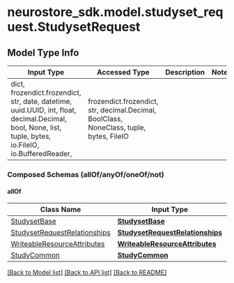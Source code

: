 # neurostore_sdk.model.studyset_request.StudysetRequest

## Model Type Info
Input Type | Accessed Type | Description | Notes
------------ | ------------- | ------------- | -------------
dict, frozendict.frozendict, str, date, datetime, uuid.UUID, int, float, decimal.Decimal, bool, None, list, tuple, bytes, io.FileIO, io.BufferedReader,  | frozendict.frozendict, str, decimal.Decimal, BoolClass, NoneClass, tuple, bytes, FileIO |  | 

### Composed Schemas (allOf/anyOf/oneOf/not)
#### allOf
Class Name | Input Type | Accessed Type | Description | Notes
------------- | ------------- | ------------- | ------------- | -------------
[StudysetBase](StudysetBase.md) | [**StudysetBase**](StudysetBase.md) | [**StudysetBase**](StudysetBase.md) |  | 
[StudysetRequestRelationships](StudysetRequestRelationships.md) | [**StudysetRequestRelationships**](StudysetRequestRelationships.md) | [**StudysetRequestRelationships**](StudysetRequestRelationships.md) |  | 
[WriteableResourceAttributes](WriteableResourceAttributes.md) | [**WriteableResourceAttributes**](WriteableResourceAttributes.md) | [**WriteableResourceAttributes**](WriteableResourceAttributes.md) |  | 
[StudyCommon](StudyCommon.md) | [**StudyCommon**](StudyCommon.md) | [**StudyCommon**](StudyCommon.md) |  | 

[[Back to Model list]](../../README.md#documentation-for-models) [[Back to API list]](../../README.md#documentation-for-api-endpoints) [[Back to README]](../../README.md)


